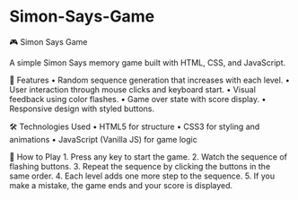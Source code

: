 # Simon-Says-Game
🎮 Simon Says Game

A simple Simon Says memory game built with HTML, CSS, and JavaScript.

🚀 Features
	•	Random sequence generation that increases with each level.
	•	User interaction through mouse clicks and keyboard start.
	•	Visual feedback using color flashes.
	•	Game over state with score display.
	•	Responsive design with styled buttons.

🛠️ Technologies Used
	•	HTML5 for structure
	•	CSS3 for styling and animations
	•	JavaScript (Vanilla JS) for game logic

📖 How to Play
	1.	Press any key to start the game.
	2.	Watch the sequence of flashing buttons.
	3.	Repeat the sequence by clicking the buttons in the same order.
	4.	Each level adds one more step to the sequence.
	5.	If you make a mistake, the game ends and your score is displayed.
